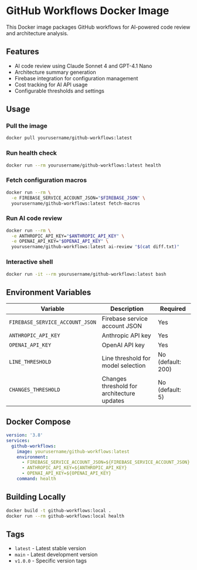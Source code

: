 # GitHub Workflows Docker Image

This Docker image packages GitHub workflows for AI-powered code review and architecture analysis.

## Features

- AI code review using Claude Sonnet 4 and GPT-4.1 Nano
- Architecture summary generation
- Firebase integration for configuration management
- Cost tracking for AI API usage
- Configurable thresholds and settings

## Usage

### Pull the image
```bash
docker pull yourusername/github-workflows:latest
```

### Run health check
```bash
docker run --rm yourusername/github-workflows:latest health
```

### Fetch configuration macros
```bash
docker run --rm \
  -e FIREBASE_SERVICE_ACCOUNT_JSON="$FIREBASE_JSON" \
  yourusername/github-workflows:latest fetch-macros
```

### Run AI code review
```bash
docker run --rm \
  -e ANTHROPIC_API_KEY="$ANTHROPIC_API_KEY" \
  -e OPENAI_API_KEY="$OPENAI_API_KEY" \
  yourusername/github-workflows:latest ai-review "$(cat diff.txt)"
```

### Interactive shell
```bash
docker run -it --rm yourusername/github-workflows:latest bash
```

## Environment Variables

| Variable | Description | Required |
|----------|-------------|----------|
| `FIREBASE_SERVICE_ACCOUNT_JSON` | Firebase service account JSON | Yes |
| `ANTHROPIC_API_KEY` | Anthropic API key | Yes |
| `OPENAI_API_KEY` | OpenAI API key | Yes |
| `LINE_THRESHOLD` | Line threshold for model selection | No (default: 200) |
| `CHANGES_THRESHOLD` | Changes threshold for architecture updates | No (default: 5) |

## Docker Compose

```yaml
version: '3.8'
services:
  github-workflows:
    image: yourusername/github-workflows:latest
    environment:
      - FIREBASE_SERVICE_ACCOUNT_JSON=${FIREBASE_SERVICE_ACCOUNT_JSON}
      - ANTHROPIC_API_KEY=${ANTHROPIC_API_KEY}
      - OPENAI_API_KEY=${OPENAI_API_KEY}
    command: health
```

## Building Locally

```bash
docker build -t github-workflows:local .
docker run --rm github-workflows:local health
```

## Tags

- `latest` - Latest stable version
- `main` - Latest development version
- `v1.0.0` - Specific version tags
